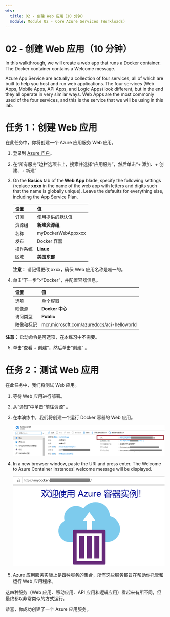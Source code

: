 ```yaml
---
wts:
  title: 02 - 创建 Web 应用（10 分钟）
  module: Module 02 - Core Azure Services (Workloads)
---
```

# <a name="02---create-a-web-app-10-min"></a>02 - 创建 Web 应用（10 分钟）

In this walkthrough, we will create a web app that runs a Docker container. The Docker container contains a Welcome message. 

Azure App Service are actually a collection of four services, all of which are built to help you host and run web applications. The four services (Web Apps, Mobile Apps, API Apps, and Logic Apps) look different, but in the end they all operate in very similar ways. Web Apps are the most commonly used of the four services, and this is the service that we will be using in this lab.

# <a name="task-1-create-a-web-app"></a>任务 1：创建 Web 应用 

在此任务中，你将创建一个 Azure 应用服务 Web 应用。 

1. 登录到 [Azure 门户](http://portal.azure.com/)。 

2. 在“所有服务”边栏选项卡上，搜索并选择“应用服务”，然后单击“+ 添加、+ 创建、+ 新建”  

3. On the <bpt id="p1">**</bpt>Basics<ept id="p1">**</ept> tab of the <bpt id="p2">**</bpt>Web App<ept id="p2">**</ept> blade, specify the following settings (replace <bpt id="p3">**</bpt>xxxx<ept id="p3">**</ept> in the name of the web app with letters and digits such that the name is globally unique). Leave the defaults for everything else, including the App Service Plan. 

    | 设置 | 值 |
    | -- | -- |
    | 订阅 | 使用提供的默认值 |
    | 资源组 | **新建资源组**|
    | 名称 | myDockerWebAppxxxx |
    | 发布 | Docker 容器 |
    | 操作系统 | **Linux** |
    | 区域 | **美国东部** |
    
    **注意：** 请记得更改 xxxx，确保 Web 应用名称是唯一的。

4. 单击“下一步”>“Docker”，并配置容器信息。  

    | 设置 | 值 |
    | -- | -- |
    | 选项 | 单个容器 |
    | 映像源 | **Docker 中心** |
    | 访问类型 | **Public** |
    | 映像和标记 | mcr.microsoft.com/azuredocs/aci-helloworld |
    
 **注意：** 启动命令是可选项，在本练习中不需要。

5. 单击“查看 + 创建”，然后单击“创建” 。 

# <a name="task-2-test-the-web-app"></a>任务 2：测试 Web 应用

在此任务中，我们将测试 Web 应用。

1. 等待 Web 应用进行部署。

2. 从“通知”中单击“前往资源” 。 

3. 在本演练中，我们将创建一个运行 Docker 容器的 Web 应用。

    ![Docker 容器包含一条“欢迎”消息。](../images/0801.png)

4. In a new browser window, paste the URl and press enter. The Welcome to Azure Container Instances! welcome message will be displayed.

    ![“欢迎访问 Azure 容器实例”页面的屏幕截图。](../images/0802.png)

5. Azure 应用服务实际上是四种服务的集合，所有这些服务都旨在帮助你托管和运行 Web 应用程序。 

这四种服务（Web 应用、移动应用、API 应用和逻辑应用）看起来有所不同，但最终都以非常类似的方式运行。

恭喜，你成功创建了一个 Azure 应用服务。
